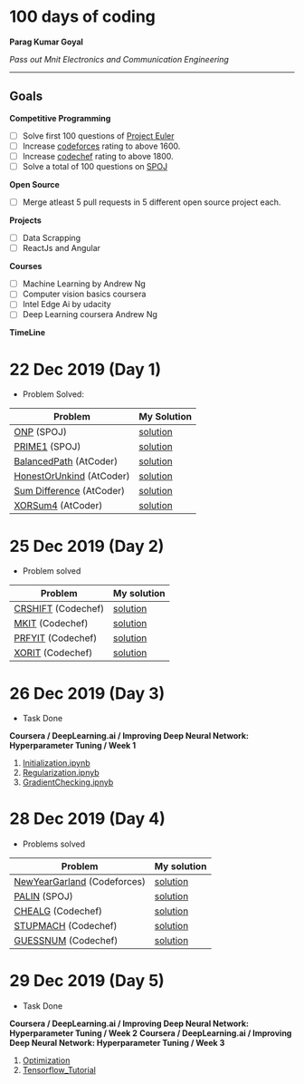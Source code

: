
# 100 days of coding

**Parag Kumar Goyal**

*Pass out Mnit Electronics and Communication Engineering*

---

## Goals

**Competitive Programming**
- [ ] Solve first 100 questions of [Project Euler](https://projecteuler.net)
- [ ] Increase [codeforces](https://codeforces.com/profile/Parag12) rating to above 1600.
- [ ] Increase [codechef](https://www.codechef.com/users/parag_12) rating to above 1800.
- [ ] Solve a total of 100 questions on [SPOJ](https://www.spoj.com/users/paraggoyal)

**Open Source**
- [ ] Merge atleast 5 pull requests in 5 different open source project each.

**Projects**
- [ ] Data Scrapping
- [ ] ReactJs and Angular

**Courses**
- [ ] Machine Learning by Andrew Ng
- [ ] Computer vision basics coursera
- [ ] Intel Edge Ai by udacity
- [ ] Deep Learning coursera Andrew Ng

**TimeLine**
# 22 Dec 2019 (Day 1)

- Problem Solved:

|**Problem**| **My Solution**|
|-----------|----------------|
| [ONP](https://www.spoj.com/problems/ONP/) (SPOJ) | [solution](https://github.com/Codeshows/100DaysOfCode/blob/master/paraggoyal28/SPOJ/ONP.cpp)|
| [PRIME1](https://www.spoj.com/problems/PRIME1/) (SPOJ) | [solution](https://github.com/Codeshows/100DaysOfCode/blob/master/paraggoyal28/SPOJ/PRIME1.cpp)|
| [BalancedPath](https://atcoder.jp/contests/abc147/tasks/abc147_e) (AtCoder)| [solution](https://github.com/Codeshows/100DaysOfCode/blob/master/paraggoyal28/AtCoder/BalancedPath.cpp)|
| [HonestOrUnkind](https://atcoder.jp/contests/abc147/tasks/abc147_c) (AtCoder)| [solution](https://github.com/Codeshows/100DaysOfCode/blob/master/paraggoyal28/AtCoder/HonestOrUnkind.cpp)|
| [Sum Difference](https://atcoder.jp/contests/abc147/tasks/abc147_f) (AtCoder)| [solution](https://github.com/Codeshows/100DaysOfCode/blob/master/paraggoyal28/AtCoder/SumDifference.py)|
| [XORSum4](https://atcoder.jp/contests/abc147/tasks/abc147_d) (AtCoder)| [solution](https://github.com/Codeshows/100DaysOfCode/blob/master/paraggoyal28/AtCoder/XORSum4.cpp)|


# 25 Dec 2019 (Day 2) 

- Problem solved

|**Problem**|**My solution**|
|-----------|----------------|
| [CRSHIFT](https://www.codechef.com/COOK113B/problems/CRSHIT) (Codechef) | [solution](https://github.com/Codeshows/100DaysOfCode/blob/master/paraggoyal28/codechef/CRSHIT.cpp)|
| [MKIT](https://www.codechef.com/COOK113B/problems/MKIT) (Codechef) | [solution](https://github.com/Codeshows/100DaysOfCode/blob/master/paraggoyal28/codechef/MKIT.cpp)|
| [PRFYIT](https://www.codechef.com/COOK113B/problems/PRFYIT) (Codechef) | [solution](https://github.com/Codeshows/100DaysOfCode/blob/master/paraggoyal28/codechef/PRFYIT.cpp)|
| [XORIT](https://www.codechef.com/COOK113B/problems/XORIT) (Codechef) | [solution](https://github.com/Codeshows/100DaysOfCode/blob/master/paraggoyal28/codechef/XORIT.cpp)|

# 26 Dec 2019 (Day 3)

- Task Done

**Coursera / DeepLearning.ai / Improving Deep Neural Network: Hyperparameter Tuning / Week 1**

1. [Initialization.ipynb](https://github.com/Codeshows/100DaysOfCode/blob/master/paraggoyal28/Coursera/DeepLearning.ai/Course2(Improving...)/Week1/Initialization.ipynb)
2. [Regularization.ipnyb](https://github.com/Codeshows/100DaysOfCode/blob/master/paraggoyal28/Coursera/DeepLearning.ai/Course2(Improving...)/Week1/Regularization_v2a.ipynb)
3. [GradientChecking.ipnyb](https://github.com/Codeshows/100DaysOfCode/blob/master/paraggoyal28/Coursera/DeepLearning.ai/Course2(Improving...)/Week1/Gradient%2BChecking%2Bv1.ipynb)


# 28 Dec 2019 (Day 4)

- Problems solved

|**Problem**|**My solution**|
|-----------|---------------|
|[NewYearGarland](https://codeforces.com/contest/1279/problem/A) (Codeforces)| [solution](https://github.com/Codeshows/100DaysOfCode/blob/master/paraggoyal28/Codeforces/NewYearGarland.cpp)|
|[PALIN](https://www.spoj.com/problems/PALIN/) (SPOJ)|[solution](https://github.com/Codeshows/100DaysOfCode/blob/master/paraggoyal28/SPOJ/PALIN.cpp)|
|[CHEALG](https://www.codechef.com/LTIME79B/problems/CHEALG) (Codechef)|[solution](https://github.com/Codeshows/100DaysOfCode/blob/master/paraggoyal28/codechef/CHEALG.cpp)|
|[STUPMACH](https://www.codechef.com/LTIME79B/problems/STUPMACH) (Codechef)|[solution](https://github.com/Codeshows/100DaysOfCode/blob/master/paraggoyal28/codechef/STUPMACH.cpp)|
|[GUESSNUM](https://www.codechef.com/LTIME79B/problems/GUESSNUM) (Codechef)|[solution](https://github.com/Codeshows/100DaysOfCode/blob/master/paraggoyal28/codechef/GUESSNUM.cpp)|

# 29 Dec 2019 (Day 5)

- Task Done

**Coursera / DeepLearning.ai / Improving Deep Neural Network: Hyperparameter Tuning / Week 2**
**Coursera / DeepLearning.ai / Improving Deep Neural Network: Hyperparameter Tuning / Week 3**

1. [Optimization](https://github.com/Codeshows/100DaysOfCode/blob/day5/paraggoyal28/Coursera/DeepLearning.ai/Course2(Improving...)/Week2/Optimization_methods_v1b.ipynb)
2. [Tensorflow_Tutorial](https://github.com/Codeshows/100DaysOfCode/blob/day5/paraggoyal28/Coursera/DeepLearning.ai/Course2(Improving...)/Week3/TensorFlow_Tutorial_v3b.ipynb)
